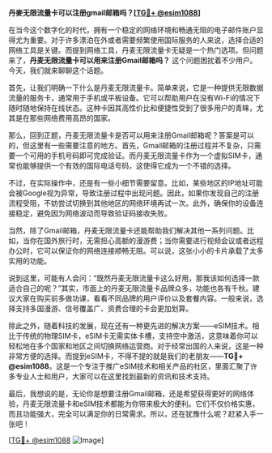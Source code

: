**丹麥无限流量卡可以注册gmail邮箱吗？[[TG💪+ @esim1088](https://t.me/s/esim1088)]**

在当今这个数字化的时代，拥有一个稳定的网络环境和畅通无阻的电子邮件账户显得尤为重要。对于许多漂泊在外或者需要频繁使用国际服务的人来说，选择合适的网络工具是关键。而提到网络工具，丹麦无限流量卡无疑是一个热门选项。但问题来了，**丹麦无限流量卡可以用来注册Gmail邮箱吗？** 这个问题困扰着不少用户。今天，我们就来聊聊这个话题。

首先，让我们明确一下什么是丹麦无限流量卡。简单来说，它是一种提供无限数据流量的服务卡，通常用于手机或平板设备。它可以帮助用户在没有Wi-Fi的情况下随时随地保持在线状态。这种卡因其高性价比和便捷性受到了很多用户的青睐，尤其是在那些网络费用高昂的国家。

那么，回到正题，丹麦无限流量卡是否可以用来注册Gmail邮箱呢？答案是可以的，但这里有一些需要注意的地方。首先，Gmail邮箱的注册过程并不复杂，只需要一个可用的手机号码即可完成验证。而丹麦无限流量卡作为一个虚拟SIM卡，通常也能够提供一个有效的国际电话号码，这使得它成为一个不错的选择。

不过，在实际操作中，还是有一些小细节需要留意。比如，某些地区的IP地址可能会被Google视为异常，导致注册过程中出现问题。因此，如果你发现自己的注册流程受阻，不妨尝试切换到其他地区的网络环境再试一次。此外，确保你的设备连接稳定，避免因为网络波动而导致验证码接收失败。

当然，除了Gmail邮箱，丹麦无限流量卡还能帮助我们解决其他一系列问题。比如，当你在国外旅行时，无需担心高额的漫游费；当你需要进行视频会议或者远程办公时，它可以保证你的网络连接顺畅无阻。可以说，这张小小的卡片承载了太多实用的功能。

说到这里，可能有人会问：“既然丹麦无限流量卡这么好用，那我该如何选择一款适合自己的呢？”其实，市面上的丹麦无限流量卡品牌众多，功能也各有千秋。建议大家在购买前多做功课，看看不同品牌的用户评价以及套餐内容。一般来说，选择支持多国漫游、信号覆盖广、资费合理的卡会更加划算。

除此之外，随着科技的发展，现在还有一种更先进的解决方案——eSIM技术。相比于传统的物理SIM卡，eSIM卡无需实体卡槽，支持空中激活，这意味着你可以轻松地在多个国家和地区之间切换网络运营商。对于经常出国的人来说，这是一种非常方便的选择。而提到eSIM卡，不得不提的就是我们的老朋友——**TG💪+ @esim1088**。这是一个专注于推广eSIM技术和相关产品的社区，里面汇聚了许多专业人士和用户，大家可以在这里找到最新的资讯和技术支持。

最后，我想说的是，无论你是想要注册Gmail邮箱，还是希望获得更好的网络体验，丹麦无限流量卡和eSIM技术都能为你带来极大的便利。它们不仅价格实惠，而且功能强大，完全可以满足你的日常需求。所以，还在犹豫什么呢？赶紧入手一张吧！

[[TG💪+ @esim1088](https://t.me/s/esim1088) ![Image](https://i.postimg.cc/4NQfJmqS/Snipaste-2025-05-13-00-14-12.png)]